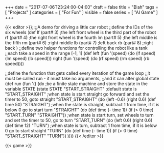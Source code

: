 +++
date = "2017-07-06T23:24:00-04:00"
draft = false
title = "Blah"
tags = [ "Projects" ]
categories = [ "For Fun" ]
visible = false
series = [ "AI Game" ]
+++

<!--more-->
{{< editor >}};;;;A demo for driving a little car robot
;;define the IDs of the six wheels
(def lf (part# 3) ;the left front wheel is the third part of the robot
     rf (part# 4) ;the right front wheel is the fourth
     lm (part# 5) ;the left middle is the fifth
     rm (part# 6) ;right middle
     lb (part# 7) ;left back
     rb (part# 8) ;right back
)
;;define two helper functions for controlling the robot like a tank
;;each take a speed in the range [-1, 1]
(def left  (fun '(speed) (do (lf speed) (lm speed) (lb speed)))
     right (fun '(speed) (do (rf speed) (rm speed) (rb speed))))

;;define the function that gets called every iteration of the game loop
;;it must be called run - it must take no arguments,
;;and it can alter global state
(def run (fun '() (do
  ;be a finite state machine and store the state in the variable STATE
  (state STATE "START_STRAIGHT" ;default state is "START_STRAIGHT"
   ;when state is start straight go forward and set the timer to 50, goto straight
   "START_STRAIGHT"  (do (left -0.6) (right 0.6) (def time 50) "STRAIGHT")
   ;when the state is straight, subtract 1 from time, if it is below 0 go to start turn
   "STRAIGHT"        (do (def time (- time 1)) (if (> 0 time) "START_TURN" "STRAIGHT"))
   ;when state is start turn, set wheels to turn and set the timer to 50, go to turn
   "START_TURN"      (do (left 0.6) (right 0.6) (def time 12) "TURN")
   ;when state is turn, subtract 1 from time, if it is below 0 go to start straight
   "TURN"            (do (def time (- time 1)) (if (> 0 time) "START_STRAIGHT" "TURN"))
))))
{{< /editor >}}

{{< game >}}
